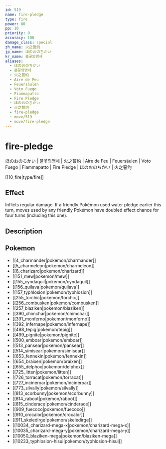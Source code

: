 ```yaml
---
id: 519
name: fire-pledge
type: fire
power: 80
pp: 10
priority: 0
accuracy: 100
damage_class: special
zh_name: 火之誓约
jp_name: ほのおのちかい
kr_name: 불꽃의맹세
aliases:
  - ほのおのちかい
  - 불꽃의맹세
  - 火之誓約
  - Aire de Feu
  - Feuersäulen
  - Voto Fuego
  - Fiammapatto
  - Fire Pledge
  - ほのおのちかい
  - 火之誓约
  - fire-pledge
  - move/519
  - move/fire-pledge
---
```

# fire-pledge
    
ほのおのちかい | 불꽃의맹세 | 火之誓約 | Aire de Feu | Feuersäulen | Voto Fuego | Fiammapatto | Fire Pledge | ほのおのちかい | 火之誓约

[[10_fire|type/fire]]

## Effect

Inflicts regular damage.  If a friendly Pokémon used water pledge earlier this turn, moves used by any friendly Pokémon have doubled effect chance for four turns (including this one).

## Description



## Pokemon

- [[4_charmander|pokemon/charmander]]
- [[5_charmeleon|pokemon/charmeleon]]
- [[6_charizard|pokemon/charizard]]
- [[151_mew|pokemon/mew]]
- [[155_cyndaquil|pokemon/cyndaquil]]
- [[156_quilava|pokemon/quilava]]
- [[157_typhlosion|pokemon/typhlosion]]
- [[255_torchic|pokemon/torchic]]
- [[256_combusken|pokemon/combusken]]
- [[257_blaziken|pokemon/blaziken]]
- [[390_chimchar|pokemon/chimchar]]
- [[391_monferno|pokemon/monferno]]
- [[392_infernape|pokemon/infernape]]
- [[498_tepig|pokemon/tepig]]
- [[499_pignite|pokemon/pignite]]
- [[500_emboar|pokemon/emboar]]
- [[513_pansear|pokemon/pansear]]
- [[514_simisear|pokemon/simisear]]
- [[653_fennekin|pokemon/fennekin]]
- [[654_braixen|pokemon/braixen]]
- [[655_delphox|pokemon/delphox]]
- [[725_litten|pokemon/litten]]
- [[726_torracat|pokemon/torracat]]
- [[727_incineroar|pokemon/incineroar]]
- [[773_silvally|pokemon/silvally]]
- [[813_scorbunny|pokemon/scorbunny]]
- [[814_raboot|pokemon/raboot]]
- [[815_cinderace|pokemon/cinderace]]
- [[909_fuecoco|pokemon/fuecoco]]
- [[910_crocalor|pokemon/crocalor]]
- [[911_skeledirge|pokemon/skeledirge]]
- [[10034_charizard-mega-x|pokemon/charizard-mega-x]]
- [[10035_charizard-mega-y|pokemon/charizard-mega-y]]
- [[10050_blaziken-mega|pokemon/blaziken-mega]]
- [[10233_typhlosion-hisui|pokemon/typhlosion-hisui]]

